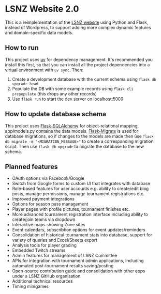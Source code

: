 # LSNZ Website 2.0

This is a reimplementation of the [LSNZ website](https://lasersportsnz.com) using Python and Flask, instead of Wordpress, to support adding more complex dynamic features and domain-specific data models.

## How to run
This project uses [uv](https://docs.astral.sh/uv/) for dependency management. It's recommended you install this first, so that you can install all the project dependencies into a virtual environment with ```uv sync```. Then:
1. Create a development database with the current schema using ```flask db upgrade head```
2. Populate the DB with some example records using ```flask cli prepopulate``` (this drops any other records)
3. Use ```flask run``` to start the dev server on localhost:5000

## How to update database schema
This project uses [Flask-SQLAlchemy](https://flask-sqlalchemy.readthedocs.io/en/stable/) for object-relational mapping, app/models.py contains the data models. [Flask-Migrate](https://flask-migrate.readthedocs.io/en/latest/) is used for database migrations, so if changes to the models are made then ūse ```flask db migrate -m "<MIGRATION_MESSAGE>"``` to create a corresponding migration script. Then use ```flask db upgrade``` to migrate the database to the new schema. 

## Planned features
* OAuth options via Facebook/Google
* Switch from Google forms to custom UI that integrates with database
* Role-based features for user accounts e.g. ability to create/edit blog posts, manage permissions, manage tournament registrations etc.
* Improved payment integrations
* Options for season pass management
* Player pages with profile pictures, tournament finishes etc.
* More advanced tournament registration interface including ability to create/join teams via dropdown
* Interactive maps showing Zone sites
* Event calendars, subscribtion options for event updates/reminders
* Consolidation of historical tournament stats into database, support for variety of queries and Excel/Sheets export
* Analysis tools for player grading
* Embedded Twitch streams
* Admin features for management of LSNZ Committee
* APIs for integration with tournament admin applications, including automated post-tournament results saving/posting
* Open-source contribution guide and consolidation with other apps under a LSNZ GitHub organisation
* Additional technical resources
* Timing minigames